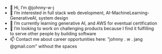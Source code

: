 - 👋 Hi, I’m @johnny-w-j
- 👀 I’m interested in full stack web development, AI-MachineLearning-GenerativeAI, system design
- 🌱 I’m currently learning generative AI, and AWS for eventual certification
- 💞️ I’m looking to work on challenging products because I find it fulfilling to serve other people by building software 
- 📫 Contact me about career opportunities here: "johnny . w . jang @gmail.com" without the spaces

<!---
johnny-w-j/johnny-w-j is a ✨ special ✨ repository because its `README.md` (this file) appears on your GitHub profile.
You can click the Preview link to take a look at your changes.
--->
